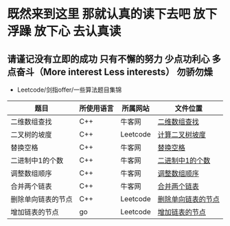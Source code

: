 # 既然来到这里 那就认真的读下去吧 放下浮躁 放下心 去认真读

## 请谨记没有立即的成功 只有不懈的努力 少点功利心 多点奋斗（More interest Less interests）  勿骄勿燥

* Leetcode/剑指offer/一些算法题目集锦

| 题目            | 所使用语言 | 所属网站 | 文件位置                                 |
| --------------- | ---------- | -------- | ---------------------------------------- |
| 二维数组查找    | C++        | 牛客网   | [二维数组查找](/牛客网/PrintMatrix.cpp)  |
| 二叉树的坡度    | C++        | Leetcode | [计算二叉树坡度](/Leetcode/findTilt.cpp) |
| 替换空格        | C++        | 牛客网   | [替换空格](/Leetcode/replaceSpace.cpp)   |
| 二进制中1的个数 | C++        | 牛客网   | [二进制中1的个数](/牛客网/Numberof1.cpp) |
| 调整数组顺序    | C++        | 牛客网   | [调整数组顺序](/牛客网/reOrderArray.cpp) |
|合并两个链表     |C++          |牛客网    |[合并两个链表](/牛客网/Merge.md)        |
|删除单向链表的节点|C++         |Leetcode  |[删除单向链表的节点](/leetcode/DeleteListNode.md)|
|增加链表的节点    |go          |Leetcode  |[增加链表的节点](/leetcode/AddNode.md)|
